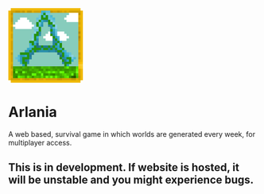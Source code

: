 <img src="https://github.com/LegendAmber/Arlania/blob/main/Arlania.png" width="150" height="150">
<h1>Arlania</h1>
<p>A web based, survival game in which worlds are generated every week, for multiplayer access.</p>
<h2 color="red">This is in development. If website is hosted, it will be unstable and you might experience bugs.</h2>
